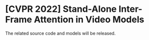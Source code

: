 # [CVPR 2022] Stand-Alone Inter-Frame Attention in Video Models

The related source code and models will be released.
